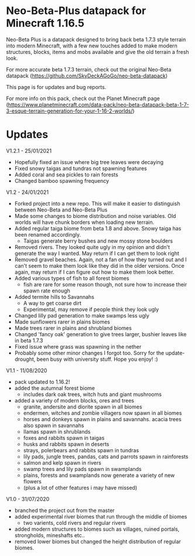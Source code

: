# Neo-Beta-Plus datapack for Minecraft 1.16.5

Neo-Beta Plus is a datapack designed to bring back beta 1.7.3 style terrain into modern Minecraft, with a few new touches added to make modern structures, blocks, items and mobs available and give the old terrain a fresh look.

For more accurate beta 1.7.3 terrain, check out the original Neo-Beta datapack (https://github.com/SkyDeckAGoGo/neo-beta-datapack)

This page is for updates and bug reports. 

For more info on this pack, check out the Planet Minecraft page (https://www.planetminecraft.com/data-pack/neo-beta-datapack-beta-1-7-3-esque-terrain-generation-for-your-1-16-2-worlds/)

# Updates
V1.2.1 - 25/01/2021
+ Hopefully fixed an issue where big tree leaves were decaying
+ Fixed snowy taigas and tundras not spawning features
+ Added coral and sea pickles to rain forests
+ Changed bamboo spawning frequency

V1.2 - 24/01/2021
+ Forked project into a new repo. This will make it easier to distinguish between Neo-Beta and Neo-Beta Plus
+ Made some changes to biome distribution and noise variables. Old worlds will have chunk borders when loading new terrain.
+ Added regular taiga biome from beta 1.8 and above. Snowy taiga has been renamed accordingly.
	+ Taigas generate berry bushes and new mossy stone boulders
+ Removed rivers. They looked quite ugly in my opinion and didn't generate the way I wanted. May return if I can get them to look right
+ Removed gravel beaches. Again, not a fan of how they turned out and I can't seem to make them look like they did in the older versions. Once again, may return if I can figure out how to make them look better.
+ Added various types of fish to all forest biomes
	+ fish are rare for some reason though, not sure how to increase their spawn rate enough
+ Added termite hills to Savannahs
	+ A way to get coarse dirt
	+ Experimental, may remove if people think they look ugly
+ Changed lilly pad generation to make swamps less ugly
+ Made sunflowers rarer in plains biomes
+ Made trees rarer in plains and shrubland biomes
+ Changed 'fancy oak' generation to give trees larger, bushier leaves like in beta 1.7.3
+ Fixed issue where grass was spawning in the nether
+ Probably some other minor changes I forgot too. Sorry for the update-drought, been busy with university stuff. Hope you enjoy! :)
	

V1.1 - 11/08/2020
+ pack updated to 1.16.2!
+ added the autumnal forest biome
	+ includes dark oak trees, witch huts and giant mushrooms
+ added a variety of modern blocks, ores and trees
	+ granite, andersite and diorite spawn in all biomes
	+ endermen, witches and zombie villagers now spawn in all biomes
	+ horses and donkeys spawn in plains and savannahs. acacia trees also spawn in savannahs
	+ llamas spawn in shrublands
	+ foxes and rabbits spawn in taigas
	+ husks and rabbits spawn in deserts
	+ strays, polerbears and rabbits spawn in tundras
	+ lily pads, jungle trees, pandas, cats and parrots spawn in rainforests
	+ salmon and kelp spawn in rivers
	+ swamp trees and lily pads spawn in swamplands
	+ plains, forests and swamplands now generate a variety of new flowers
	+ (plus a lot of other features i may have missed)

V1.0 - 31/07/2020
+ branched the project out from the master
+ added experimental river biomes that run through the middle of biomes
	+ two varients, cold rivers and regular rivers
+ added modern structures to biomes such as villages, ruined portals, strongholds, mineshafts etc..
+ removed lower biomes but changed the height distribution of regular biomes.

